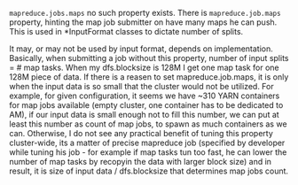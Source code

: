 `mapreduce.jobs.maps` no such property exists. There is `mapreduce.job.maps` property, hinting the map job submitter on have many maps he can push. This is used in *InputFormat classes to dictate number of splits.

It may, or may not be used by input format, depends on implementation. Basically, when submitting a job without this property, number of input splits = # map tasks. When my dfs.blocksize is 128M
I get one map task for one 128M piece of data. If there is a reasen to set mapreduce.job.maps, it is only when the input data is so small that the cluster would not be utilized. For example, for given
configuration, it seems we have ~310 YARN containers for map jobs available (empty cluster, one container has to be dedicated to AM), if our input data is small enough not to fill this number, we can put
at least this number as count of map jobs, to spawn as much containers as we can. Otherwise, I do not see any practical benefit of tuning this property cluster-wide, its a matter of precise mapreduce job (specified by developer while tuning his job - for example if map tasks tun too fast, he can lower the number of map tasks by recopyin the data with larger block size) and in result, it is size of input data / dfs.blocksize that determines map jobs count.
